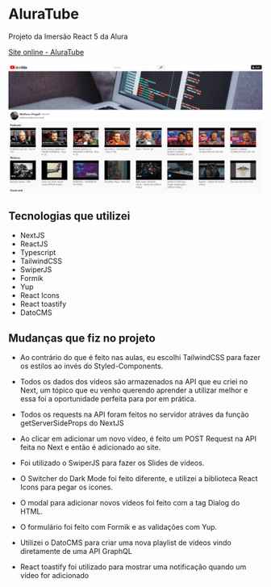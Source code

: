 # AluraTube

Projeto da Imersão React 5 da Alura

[Site online - AluraTube](https://aluratube-1.vercel.app/)

![AluraTube](/public/aluratube-screen.png 'AluraTube NextJS')

## Tecnologias que utilizei

- NextJS
- ReactJS
- Typescript
- TailwindCSS
- SwiperJS
- Formik
- Yup
- React Icons
- React toastify
- DatoCMS

## Mudanças que fiz no projeto

- Ao contrário do que é feito nas aulas, eu escolhi TailwindCSS para fazer os estilos ao invés do Styled-Components.

- Todos os dados dos vídeos são armazenados na API que eu criei no Next, um tópico que eu venho querendo aprender a utilizar melhor e essa foi
  a oportunidade perfeita para por em prática.

- Todos os requests na API foram feitos no servidor atráves da função getServerSideProps do NextJS

- Ao clicar em adicionar um novo vídeo, é feito um POST Request na API feita no Next e então é adicionado ao site.

- Foi utilizado o SwiperJS para fazer os Slides de vídeos.

- O Switcher do Dark Mode foi feito diferente, e utilizei a biblioteca React Icons para pegar os icones.

- O modal para adicionar novos vídeos foi feito com a tag Dialog do HTML.

- O formulário foi feito com Formik e as validações com Yup.

- Utilizei o DatoCMS para criar uma nova playlist de vídeos vindo diretamente de uma API GraphQL

- React toastify foi utilizado para mostrar uma notificação quando um vídeo for adicionado